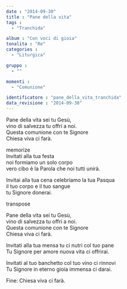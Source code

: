 ```yaml
---
date : "2014-09-30"
title : "Pane della vita"
tags : 
  - "Tranchida"

album : "Con voci di gioia"
tonalita : "Re"
categories : 
  - "Liturgica"

gruppo : 
  - ""

momenti : 
  - "Comunione"

identificatore : "pane_della_vita_tranchida"
data_revisione : "2014-09-30"
---
```

  
  
  
  
  
  
  
  
  
Pane della vita sei tu Gesù,  
vino di salvezza tu offri a noi.  
Questa comunione con te Signore  
Chiesa viva ci farà.  
  
  
memorize  
Invitati alla tua festa  
noi formiamo un solo corpo  
vero cibo è la Parola che noi tutti unirà.  
  
  
Invitai alla tua cena celebriamo la tua Pasqua  
il tuo corpo e il tuo sangue  
tu Signore donerai.   
  
transpose  
  
Pane della vita sei tu Gesù,  
vino di salvezza tu offri a noi.  
Questa comunione con te Signore  
Chiesa viva ci farà.  
  
  
Invitati alla tua mensa tu ci nutri col tuo pane  
Tu Signore per amore nuova vita ci offrirai.  
  
  
Invitati al tuo banchetto col tuo vino ci rinnovi  
Tu Signore in eterno gioia immensa ci darai.  
  
  
Fine: Chiesa viva ci farà.  
  
